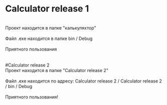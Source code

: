 # Calculator release 1
<br>Проект находится в папке "калькуляхтор"</br>
<br>Файл .exe находится в папке bin / Debug</br>
<br>Приятного пользования</br>
<br></br>
#Calculator release 2
<br>Проект находится в папке "Calculator release 2"</br>
<br>Файл .exe находится по адресу: Calculator release 2 / Calculator release 2 / bin / Debug</br>
<br>Приятного пользования!</br>

